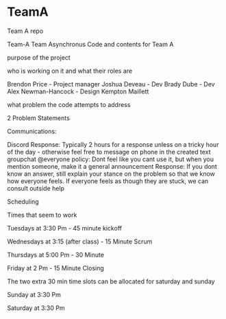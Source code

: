 # TeamA
Team A repo

Team-A Team Asynchronus
Code and contents for Team A

purpose of the project

who is working on it and what their roles are

Brendon Price - Project manager Joshua Deveau - Dev Brady Dube - Dev Alex Newman-Hancock - Design Kempton Maillett

what problem the code attempts to address

2 Problem Statements

Communications:

Discord Response: Typically 2 hours for a response unless on a tricky hour of the day - otherwise feel free to message on phone in the created text groupchat @everyone policy: Dont feel like you cant use it, but when you mention someone, make it a general announcement Response: If you dont know an answer, still explain your stance on the problem so that we know how everyone feels. If everyone feels as though they are stuck, we can consult outside help

Scheduling

Times that seem to work

Tuesdays at 3:30 Pm - 45 minute kickoff

Wednesdays at 3:15 (after class) - 15 Minute Scrum

Thursdays at 5:00 Pm - 30 Minute

Friday at 2 Pm - 15 Minute Closing

The two extra 30 min time slots can be allocated for saturday and sunday

Sunday at 3:30 Pm

Saturday at 3:30 Pm
